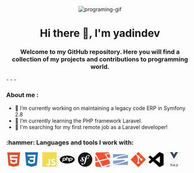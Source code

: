 <div id="header" align="center">
  <img src="https://media.giphy.com/media/VTtANKl0beDFQRLDTh/giphy.gif" alt="programing-gif" width="200" height="200">
  <h1>Hi there 👋, I'm <b>yadindev</b> </h1>
  <h3>Welcome to my GitHub repository. Here you will find a collection of my projects and contributions to programming
    world.</h3>
</div>
- - -
<!-- ### Hi there 👋 -->


<!-- **yadindev/yadindev** is a ✨ _special_ ✨ repository because its `README.md` (this file) appears on your GitHub profile. -->

<!-- Here are some ideas to get you started: -->
### About me :
- 🔭 I’m currently working on maintaining a legacy code ERP in Symfony 2.8
- 🌱 I’m currently learning the PHP framework Laravel.
- 🚀 I'm searching for my first remote job as a Laravel developer!

<div class="container">
  <h3>:hammer: Languages and tools I work with:</h3>
  <div>
    <img src="https://github.com/devicons/devicon/blob/master/icons/html5/html5-plain.svg" title="HTML5" alt="HTML5"
      width="40" height="40">&nbsp;
    <img src="https://github.com/devicons/devicon/blob/master/icons/css3/css3-plain.svg" title="CSS3" alt="CSS3"
      width="40" height="40">&nbsp;
    <img src="https://github.com/devicons/devicon/blob/master/icons/javascript/javascript-plain.svg" title="JavaScript"
      alt="JavaScript" width="40" height="40">&nbsp;
    <img src="https://github.com/devicons/devicon/blob/master/icons/php/php-plain.svg" title="PHP" alt="PHP" width="40"
      height="40">&nbsp;
    <img src="https://github.com/devicons/devicon/blob/master/icons/symfony/symfony-original.svg" title="Symfony"
      alt="Symfony" width="40" height="40">&nbsp;
    <img src="https://github.com/devicons/devicon/blob/master/icons/laravel/laravel-plain.svg" title="Laravel"
      alt="Laravel" width="40" height="40">&nbsp;
    <img src="https://github.com/devicons/devicon/blob/master/icons/subversion/subversion-original.svg" title="SVN"
      alt="SVN" width="40" height="40">&nbsp;
    <img src="https://github.com/devicons/devicon/blob/master/icons/git/git-plain.svg" title="Git" alt="Git" width="40"
      height="40">&nbsp;
    <img src="https://github.com/devicons/devicon/blob/master/icons/vscode/vscode-plain.svg" title="VsCode" alt="VsCode"
      width="40" height="40">&nbsp;
    <img src="https://github.com/devicons/devicon/blob/master/icons/vuejs/vuejs-plain-wordmark.svg" title="VUEjs" alt="VUEjs"
      width="40" height="40">&nbsp;
  </div>
